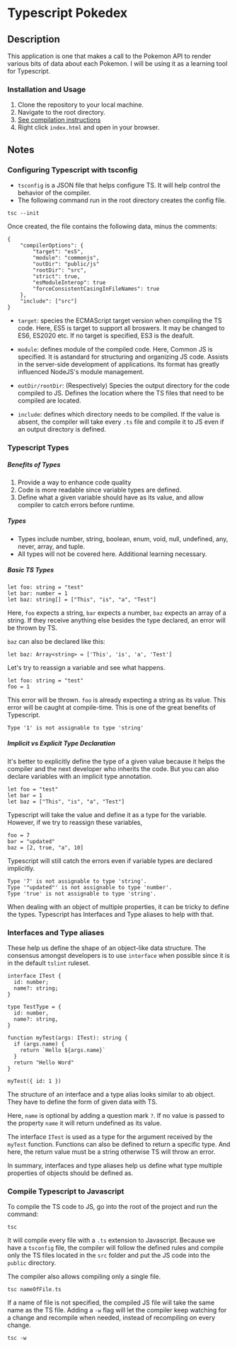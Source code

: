 # Typescript Pokedex

## Description

This application is one that makes a call to the Pokemon API to render various bits of data about each Pokemon. I will be using it as a learning tool for Typescript.

### Installation and Usage

1. Clone the repository to your local machine.
2. Navigate to the root directory.
3. [See compilation instructions](###compile-typescript-to-javascript)
4. Right click `index.html` and open in your browser.

## Notes

### Configuring Typescript with tsconfig

- `tsconfig` is a JSON file that helps configure TS. It will help control the behavior of the compiler.
- The following command run in the root directory creates the config file.

```
tsc --init
```

Once created, the file contains the following data, minus the comments:

```
{
    "compilerOptions": {
        "target": "es5",
        "module": "commonjs",
        "outDir": "public/js"
        "rootDir": "src",
        "strict": true,
        "esModuleInterop": true
        "forceConsistentCasingInFileNames": true
    },
    "include": ["src"]
}
```

- `target`: species the ECMAScript target version when compiling the TS code.
  Here, ES5 is target to support all broswers. It may be changed to ES6, ES2020 etc.
  If no target is specified, ES3 is the deafult.

- `module`: defines module of the compiled code. Here, Common JS is specified. It is astandard for structuring and organizing JS code. Assists in the server-side development of applications.
  Its format has greatly influenced NodeJS's module management.

- `outDir/rootDir`: (Respectively) Species the output directory for the code compiled to JS.
  Defines the location where the TS files that need to be compiled are located.

- `include`: defines which directory needs to be compiled. If the value is absent, the compiler will take every `.ts` file and compile it to JS even if an output directory is defined.

### Typescript Types

##### Benefits of Types

1. Provide a way to enhance code quality
2. Code is more readable since variable types are defined.
3. Define what a given variable should have as its value, and allow compiler to catch errors before runtime.

##### Types

- Types include number, string, boolean, enum, void, null, undefined, any, never, array, and tuple.
- All types will not be covered here. Additional learning necessary.

##### Basic TS Types

```
let foo: string = "test"
let bar: number = 1
let baz: string[] = ["This", "is", "a", "Test"]
```

Here, `foo` expects a string, `bar` expects a number, `baz` expects an array of a string.
If they receive anything else besides the type declared, an error will be thrown by TS.

`baz` can also be declared like this:

```
let baz: Array<string> = ['This', 'is', 'a', 'Test']
```

Let's try to reassign a variable and see what happens.

```
let foo: string = "test"
foo = 1
```

This error will be thrown. `foo` is already expecting a string as its value. This error will be caught at compile-time. This is one of the great benefits of Typescript.

```
Type '1' is not assignable to type 'string'
```

##### Implicit vs Explicit Type Declaration

It's better to explicitly define the type of a given value because it helps the compiler and the next developer who inherits the code. But you can also declare variables with an implicit type annotation.

```
let foo = "test"
let bar = 1
let baz = ["This", "is", "a", "Test"]
```

Typescript will take the value and define it as a type for the variable. However, if we try to reassign these variables,

```
foo = 7
bar = "updated"
baz = [2, true, "a", 10]
```

Typescript will still catch the errors even if variable types are declared implicitly.

```
Type '7' is not assignable to type 'string'.
Type '"updated"' is not assignable to type 'number'.
Type 'true' is not assignable to type 'string'.
```

When dealing with an object of multiple properties, it can be tricky to define the types.
Typescript has Interfaces and Type aliases to help with that.

### Interfaces and Type aliases

These help us define the shape of an object-like data structure.
The consensus amongst developers is to use `interface` when possible since it is in the default
`tslint` ruleset.

```
interface ITest {
  id: number;
  name?: string;
}

type TestType = {
  id: number,
  name?: string,
}

function myTest(args: ITest): string {
  if (args.name) {
    return `Hello ${args.name}`
  }
  return "Hello Word"
}

myTest({ id: 1 })
```

The structure of an interface and a type alias looks similar to ab object.
They have to define the form of given data with TS.

Here, `name` is optional by adding a question mark `?`.
If no value is passed to the property `name` it will return undefined as its value.

The interface `ITest` is used as a type for the argument received by the `myTest` function.
Functions can also be defined to return a specific type. And here, the return value must be a string otherwise TS will throw an error.

In summary, interfaces and type aliases help us define what type multiple properties of objects should be defined as.

### Compile Typescript to Javascript

To compile the TS code to JS, go into the root of the project and run the command:

```
tsc
```

It will compile every file with a `.ts` extension to Javascript. Because we have a `tsconfig` file,
the compiler will follow the defined rules and compile only the TS files located in the `src` folder and put the JS code into the `public` directory.

The compiler also allows compiling only a single file.

```
tsc nameOfFile.ts
```

If a name of file is not specified, the compiled JS file will take the same name as the TS file.
Adding a `-w` flag will let the compiler keep watching for a change and recompile when needed,
instead of recompiling on every change.

```
tsc -w
```
